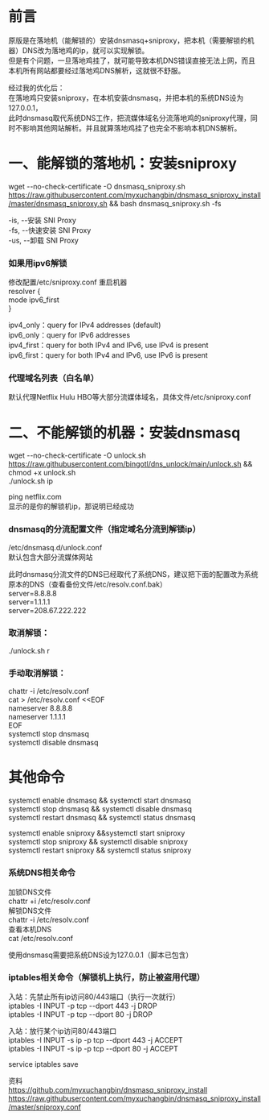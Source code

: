 # 前言
原版是在落地机（能解锁的）安装dnsmasq+sniproxy，把本机（需要解锁的机器）DNS改为落地鸡的ip，就可以实现解锁。  
但是有个问题，一旦落地鸡挂了，就可能导致本机DNS错误直接无法上网，而且本机所有网站都要经过落地鸡DNS解析，这就很不舒服。

经过我的优化后：  
在落地鸡只安装sniproxy，在本机安装dnsmasq，并把本机的系统DNS设为127.0.0.1，  
此时dnsmasq取代系统DNS工作，把流媒体域名分流落地鸡的sniproxy代理，同时不影响其他网站解析。并且就算落地鸡挂了也完全不影响本机DNS解析。

# 一、能解锁的落地机：安装sniproxy
wget --no-check-certificate -O dnsmasq_sniproxy.sh https://raw.githubusercontent.com/myxuchangbin/dnsmasq_sniproxy_install/master/dnsmasq_sniproxy.sh && bash dnsmasq_sniproxy.sh -fs

-is, --安装 SNI Proxy  
-fs, --快速安装 SNI Proxy  
-us, --卸载 SNI Proxy

### 如果用ipv6解锁
修改配置/etc/sniproxy.conf 重启机器  
resolver {  
     mode ipv6_first  
 }
 
ipv4_only：query for IPv4 addresses (default)  
ipv6_only：query for IPv6 addresses  
ipv4_first：query for both IPv4 and IPv6, use IPv4 is present  
ipv6_first：query for both IPv4 and IPv6, use IPv6 is present  

### 代理域名列表（白名单）
默认代理Netflix Hulu HBO等大部分流媒体域名，具体文件/etc/sniproxy.conf

# 二、不能解锁的机器：安装dnsmasq
wget --no-check-certificate -O unlock.sh https://raw.githubusercontent.com/bingotl/dns_unlock/main/unlock.sh && chmod +x unlock.sh  
./unlock.sh ip

ping netflix.com  
显示的是你的解锁机ip，那说明已经成功

### dnsmasq的分流配置文件（指定域名分流到解锁ip）  
/etc/dnsmasq.d/unlock.conf  
默认包含大部分流媒体网站

此时dnsmasq分流文件的DNS已经取代了系统DNS，建议把下面的配置改为系统原本的DNS（查看备份文件/etc/resolv.conf.bak）  
server=8.8.8.8  
server=1.1.1.1  
server=208.67.222.222  

### 取消解锁：
./unlock.sh r

### 手动取消解锁：
chattr -i /etc/resolv.conf  
cat > /etc/resolv.conf <<EOF  
nameserver 8.8.8.8  
nameserver 1.1.1.1  
EOF  
systemctl stop dnsmasq  
systemctl disable dnsmasq

# 其他命令
systemctl enable dnsmasq && systemctl start dnsmasq  
systemctl stop dnsmasq && systemctl disable dnsmasq  
systemctl restart dnsmasq && systemctl status dnsmasq 
 
systemctl enable sniproxy &&systemctl start sniproxy  
systemctl stop sniproxy && systemctl disable sniproxy              
systemctl restart sniproxy && systemctl status sniproxy

### 系统DNS相关命令
加锁DNS文件  
chattr +i /etc/resolv.conf  
解锁DNS文件  
chattr -i /etc/resolv.conf  
查看本机DNS  
cat /etc/resolv.conf

使用dnsmasq需要把系统DNS设为127.0.0.1（脚本已包含）

### iptables相关命令（解锁机上执行，防止被盗用代理）
入站：先禁止所有ip访问80/443端口（执行一次就行）  
iptables -I INPUT -p tcp --dport 443 -j DROP  
iptables -I INPUT -p tcp --dport 80 -j DROP

入站：放行某个ip访问80/443端口  
iptables -I INPUT -s ip -p tcp --dport 443 -j ACCEPT  
iptables -I INPUT -s ip -p tcp --dport 80 -j ACCEPT

service iptables save
      
资料  
https://github.com/myxuchangbin/dnsmasq_sniproxy_install  
https://raw.githubusercontent.com/myxuchangbin/dnsmasq_sniproxy_install/master/sniproxy.conf
